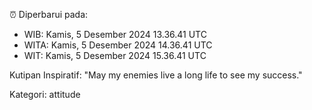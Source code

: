 ⏰ Diperbarui pada:
- WIB: Kamis, 5 Desember 2024 13.36.41 UTC
- WITA: Kamis, 5 Desember 2024 14.36.41 UTC
- WIT: Kamis, 5 Desember 2024 15.36.41 UTC

Kutipan Inspiratif:
"May my enemies live a long life to see my success."


Kategori: attitude


